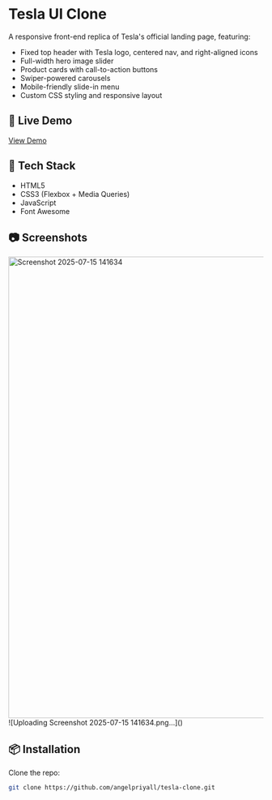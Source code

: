 # Tesla UI Clone

A responsive front-end replica of Tesla's official landing page, featuring:

- Fixed top header with Tesla logo, centered nav, and right-aligned icons
- Full-width hero image slider
- Product cards with call-to-action buttons
- Swiper-powered carousels
- Mobile-friendly slide-in menu
- Custom CSS styling and responsive layout

## 🚀 Live Demo

[View Demo](https://tesla-catalog.netlify.app/)

## 📁 Tech Stack

- HTML5
- CSS3 (Flexbox + Media Queries)
- JavaScript
- Font Awesome


## 📷 Screenshots
<img width="935" height="911" alt="Screenshot 2025-07-15 141634" src="https://github.com/user-attachments/assets/c6dfd7ad-6881-433c-a5ad-2db88f6999d2" />
![Uploading Screenshot 2025-07-15 141634.png…]()

## 📦 Installation

Clone the repo:

```bash
git clone https://github.com/angelpriyall/tesla-clone.git
